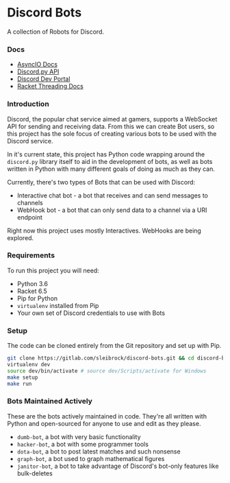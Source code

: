 Discord Bots
============

A collection of Robots for Discord.

### Docs

* [AsyncIO Docs](https://docs.python.org/3.4/library/asyncio.html)
* [Discord.py API](http://discordpy.readthedocs.io/en/latest/api.html)
* [Discord Dev Portal](https://discordapp.com/developers/docs/intro)
* [Racket Threading Docs](https://docs.racket-lang.org/reference/threads.html)

### Introduction

Discord, the popular chat service aimed at gamers, supports a WebSocket API for sending and receiving data. From this we can create Bot users, so this project has the sole focus of creating various bots to be used with the Discord service.

In it's current state, this project has Python code wrapping around the `discord.py` library itself to aid in the development of bots, as well as bots written in Python with many different goals of doing as much as they can.

Currently, there's two types of Bots that can be used with Discord:
* Interactive chat bot - a bot that receives and can send messages to channels
* WebHook bot - a bot that can only send data to a channel via a URI endpoint

Right now this project uses mostly Interactives. WebHooks are being explored.

### Requirements

To run this project you will need:

* Python 3.6
* Racket 6.5
* Pip for Python
* `virtualenv` installed from Pip
* Your own set of Discord credentials to use with Bots

### Setup

The code can be cloned entirely from the Git repository and set up with Pip.

```bash
git clone https://gitlab.com/sleibrock/discord-bots.git && cd discord-bots
virtualenv dev
source dev/bin/activate # source dev/Scripts/activate for Windows
make setup
make run
```

### Bots Maintained Actively

These are the bots actively maintained in code. They're all written with Python and open-sourced for anyone to use and edit as they please.

* `dumb-bot`, a bot with very basic functionality
* `hacker-bot`, a bot with some programmer tools
* `dota-bot`, a bot to post latest matches and such nonsense
* `graph-bot`, a bot used to graph mathematical figures
* `janitor-bot`, a bot to take advantage of Discord's bot-only features like bulk-deletes
